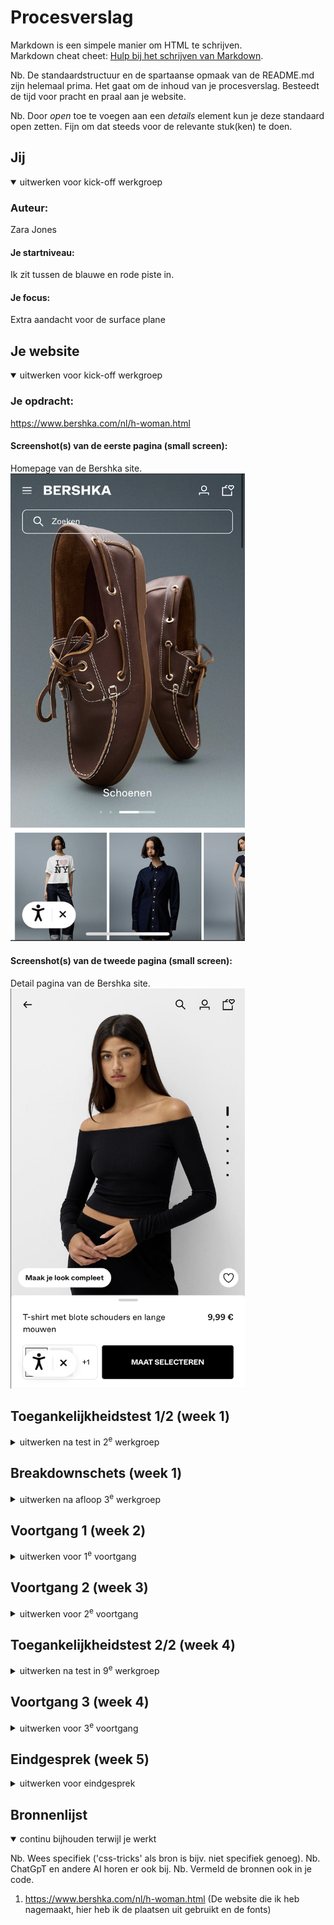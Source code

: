 # Procesverslag
Markdown is een simpele manier om HTML te schrijven.  
Markdown cheat cheet: [Hulp bij het schrijven van Markdown](https://github.com/adam-p/markdown-here/wiki/Markdown-Cheatsheet).

Nb. De standaardstructuur en de spartaanse opmaak van de README.md zijn helemaal prima. Het gaat om de inhoud van je procesverslag. Besteedt de tijd voor pracht en praal aan je website.

Nb. Door *open* toe te voegen aan een *details* element kun je deze standaard open zetten. Fijn om dat steeds voor de relevante stuk(ken) te doen.





## Jij

<details open>
  <summary>uitwerken voor kick-off werkgroep</summary>

  ### Auteur:
  Zara Jones

  #### Je startniveau:
  Ik zit tussen de blauwe en rode piste in.

  #### Je focus:
  Extra aandacht voor de surface plane
 
</details>





## Je website

<details open>
  <summary>uitwerken voor kick-off werkgroep</summary>

  ### Je opdracht:
  https://www.bershka.com/nl/h-woman.html

  #### Screenshot(s) van de eerste pagina (small screen): 
  Homepage van de Bershka site.
  <img src="readme-images/Screenshot 2024-09-05 at 23.55.19.png" width="375px" alt="Homepage">

  #### Screenshot(s) van de tweede pagina (small screen):
  Detail pagina van de Bershka site.
  <img src="readme-images/Screenshot 2024-09-05 at 23.55.42.png" width="375px" alt="Detailpagina">
 
</details>



## Toegankelijkheidstest 1/2 (week 1)

<details>
  <summary>uitwerken na test in 2<sup>e</sup> werkgroep</summary>

  ### Bevindingen
  Lijst met je bevindingen die in de test naar voren kwamen:
  Ik heb als eerst een test gedaan met de screenreader. Het begin verliep niet super goed, want ik snapte de controls en hoe het werkte niet helemaal. Na een tijdje oefenen lukte het redelijk. Iets wat mij was opgevallen was dat als je de vrouwenkleding selecteerde, kwam er een dropdown met verschillende kleding items. Met de screenreader kon ik alleen de bovenste drie links lezen en niet de rest. Na de eerste drie ging de screenreader meteen door naar het volgende lijstje. Hiernaast heb ik het ook getest met een bril die ervoor zorgt dat je beeld wazig wordt, net als iemand die een bril of lenzen heeft. Dit maakte het veel lastiger om de tekst te lezen. Voor al de kleine tekst kon ik amper lezen. 
  De website veranderde niet als je dark&light mode instelde, maar wel als je de kleur verandert voor mensen met kleurenblindheid. 
</details>



## Breakdownschets (week 1)

<details>
  <summary>uitwerken na afloop 3<sup>e</sup> werkgroep</summary>

  ### de hele pagina: 
  <img src="readme-images/dummy-plaatje.jpg" width="375px" alt="breakdown van de hele pagina">

  ### dynamisch deel (bijv menu): 
  <img src="readme-images/dummy-plaatje.jpg" width="375px" alt="breakdown van een dynamisch deel">

  ### wellicht nog een dynamisch deel (bijv filter): 
  <img src="readme-images/dummy-plaatje.jpg" width="375px">

</details>





## Voortgang 1 (week 2)

<details>
  <summary>uitwerken voor 1<sup>e</sup> voortgang</summary>

  ### Stand van zaken
  <img src="readme-images/Screenshot 2024-09-12 at 15.42.23.png" width="375px">
  Deze flex-box werkte niet.


  ### Agenda voor meeting
  samen met je groepje opstellen

  | Zara           | Tessa              |Kanokphon     |Joanna            |
  | ---            | ---                | ---          | ---              |
  | Hoe werkt een  |                    |              |                  |
  | carrousel?     |                    |              |                  |
  |                |                    |              |                  |


  ### Verslag van meeting
  hier na afloop snel de uitkomsten van de meeting vastleggen

  - punt 1
  - punt 2
  - nog een punt
  - ...

</details>





## Voortgang 2 (week 3)

<details>
  <summary>uitwerken voor 2<sup>e</sup> voortgang</summary>

  ### Stand van zaken
  hier dit ging goed & dit was lastig (neem ook screenshots op van delen van je website en code)


  ### Agenda voor meeting
  samen met je groepje opstellen

  | student 1      | student 2          | student 3    | student 4        |
  | ---            | ---                | ---          | ---              |
  | dit bespreken  | en dit             | en ik dit    | en dan ik dat    |
  | en dat ook nog | dit als er tijd is | nog een punt | dit wil ik zeker |
  | ...            | ...                | ...          | ...              |


  ### Verslag van meeting
  hier na afloop snel de uitkomsten van de meeting vastleggen

  - punt 1
  - punt 2
  - nog een punt
- ...

</details>





## Toegankelijkheidstest 2/2 (week 4)

<details>
  <summary>uitwerken na test in 9<sup>e</sup> werkgroep</summary>

  ### Bevindingen
  Lijst met je bevindingen die in de test naar voren kwamen (geef ook aan wat er verbeterd is):

</details>





## Voortgang 3 (week 4)

<details>
  <summary>uitwerken voor 3<sup>e</sup> voortgang</summary>

  ### Stand van zaken
  hier dit ging goed & dit was lastig (neem ook screenshots op van delen van je website en code)


  ### Agenda voor meeting
  samen met je groepje opstellen

  | student 1      | student 2          | student 3    | student 4        |
  | ---            | ---                | ---          | ---              |
  | dit bespreken  | en dit             | en ik dit    | en dan ik dat    |
  | en dat ook nog | dit als er tijd is | nog een punt | dit wil ik zeker |
  | ...            | ...                | ...          | ...              |


  ### Verslag van meeting
  hier na afloop snel de uitkomsten van de meeting vastleggen

  - punt 1
  - punt 2
  - nog een punt
  - ...

</details>





## Eindgesprek (week 5)

<details>
  <summary>uitwerken voor eindgesprek</summary>

  ### Je uitkomst - karakteristiek screenshots:
  <img src="readme-images/dummy-plaatje.jpg" width="375px" alt="uitomst opdracht 1">


  ### Dit ging goed/Heb ik geleerd: 
  Korte omschrijving met plaatjes

  <img src="readme-images/dummy-plaatje.jpg" width="375px" alt="top">


  ### Dit was lastig/Is niet gelukt:
  Korte omschrijving met plaatjes

  <img src="readme-images/dummy-plaatje.jpg" width="375px" alt="bummer">
</details>





## Bronnenlijst

<details open>
  <summary>continu bijhouden terwijl je werkt</summary>

  Nb. Wees specifiek ('css-tricks' als bron is bijv. niet specifiek genoeg). 
  Nb. ChatGpT en andere AI horen er ook bij.
  Nb. Vermeld de bronnen ook in je code.

  1. https://www.bershka.com/nl/h-woman.html (De website die ik heb nagemaakt, hier heb ik de plaatsen uit gebruikt en de fonts)

</details>